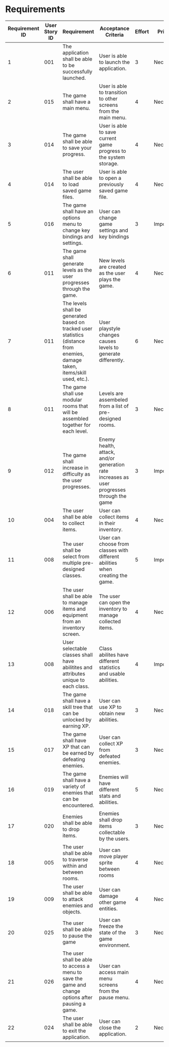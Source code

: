 # Requirements

|Requirement ID |User Story ID|Requirement|Acceptance Criteria|Effort|Priority|Status|
|---------------|--------------|----------|-------------------|------|--------|------|
|1	| 001|The application shall be able to be successfully launched.|User is able to launch the application.|3|Necessary| Working|
|2  | 015|The game shall have a main menu.|User is able to transition to other screens from the main menu.|4|Necessary|Working|
|3  | 014|The game shall be able to save your progress.| User is able to save current game progress to the system storage.|4|Necessary|Planned|
|4  | 014|The user shall be able to load saved game files.| User is able to open a previously saved game file.|4|Necessary|Planned|
|5  | 016|The game shall have an options menu to change key bindings and settings.|User can change game settings and key bindings|3|Important|Planned|
|6  | 011|The game shall generate levels as the user progresses through the game.|New levels are created as the user plays the game.|4| Necessary| Working|
|7  | 011|The levels shall be generated based on tracked user statistics (distance from enemies, damage taken, items/skill used, etc.).|User playstyle changes causes levels to generate differently.|6|Necessary|In Progress.|
|8  | 011|The game shall use modular rooms that will be assembled together for each level.|Levels are assembeled from a list of pre-designed rooms.|3|Necessary|Working|
|9  | 012|The game shall increase in difficulty as the user progresses.|Enemy health, attack, and/or generation rate increases as user progresses through the game|3|Important|Planned|
|10 | 004|The user shall be able to collect items.|User can collect items in their inventory.|4|Necessary|Planned|
|11 | 008|The user shall be select from multiple pre-designed classes.|User can choose from classes with different abilities when creating the game.|5|Important|Planned|
|12 | 006|The user shall be able to manage items and equipment from an inventory screen.| The user can open the inventory to manage collected items.|4|Necessary|Planned|
|13 | 008|User selectable classes shall have abilitites and attributes unique to each class.|Class abilites have different statistics and usable abilities.|4|Important|Planned|
|14 | 018|The game shall have a skill tree that can be unlocked by earning XP.|User can use XP to obtain new abilities.|3|Necessary|Planned|
|15 | 017|The game shall have XP that can be earned by defeating enemies.|User can collect XP from defeated enemies.|3|Necessary|Planned|
|16 | 019|The game shall have a variety of enemies that can be encountered.|Enemies will have different stats and abilities.|5|Necessary|Planned|
|17 | 020|Enemies shall be able to drop items.|Enemies shall drop items collectable by the users.|3|Necessary|Planned|
|18 | 005|The user shall be able to traverse within and between rooms.|User can move player sprite between rooms|4|Necessary|Working|
|19 | 009|The user shall be able to attack enemies and objects.|User can damage other game entities.|4|Necessary|Working|
|20 | 025|The user shall be able to pause the game| User can freeze the state of the game environment.|3|Necessary| Planned|
|21 | 026|The user shall be able to access a menu to save the game and change options after pausing a game.| User can access main menu screens from the pause menu.|4|Necessary|Planned|
|22 |  024|The user shall be able to exit the application. | User can close the application.|2|Necessary|Working|
 

